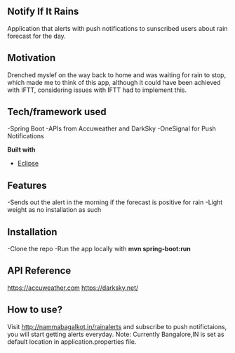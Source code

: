## Notify If It Rains
Application that alerts with push notifications to sunscribed users about rain forecast for the day.

## Motivation
Drenched myslef on the way back to home and was waiting for rain to stop, which made me to think of this app, although it could have been achieved with IFTT, considering issues with IFTT had to implement this.

## Tech/framework used
-Spring Boot
-APIs from Accuweather and DarkSky 
-OneSignal for Push Notifications

<b>Built with</b>
- [Eclipse](https://eclispe.org)

## Features
-Sends out the alert in the morning if the forecast is positive for rain
-Light weight as no installation as such


## Installation
-Clone the repo
-Run the app locally with **mvn spring-boot:run**

## API Reference
https://accuweather.com
https://darksky.net/




## How to use?
Visit 
http://nammabagalkot.in/rainalerts 
and subscribe to push notifictaions, you will start getting alerts everyday.
Note: Currently Bangalore,IN is set as default location in application.properties file.
